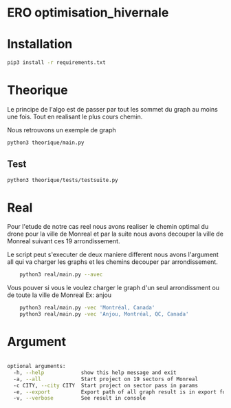 # ERO optimisation_hivernale

# Installation

```sh
pip3 install -r requirements.txt
```

# Theorique

Le principe de l'algo est de passer par tout les sommet du graph
au moins une fois.
Tout en realisant le plus cours chemin.

Nous retrouvons un exemple de graph

```sh
python3 theorique/main.py 
```

## Test

```sh
python3 theorique/tests/testsuite.py 
```


# Real

Pour l'etude de notre cas reel nous avons realiser le chemin 
optimal du drone pour la ville de Monreal et par la suite
nous avons decouper la ville de Monreal suivant ces 19
arrondissement.

Le script peut s'executer de deux maniere different nous avons l'argument
all qui va charger les graphs et les chemins decouper
par arrondissement.

```sh
    python3 real/main.py --avec 
```

Vous pouver si vous le voulez charger le graph d'un seul arrondissment
ou de toute la ville de Monreal
Ex: anjou

```sh
    python3 real/main.py -vec 'Montréal, Canada'
    python3 real/main.py -vec 'Anjou, Montréal, QC, Canada'
```

# Argument

```sh

optional arguments:
  -h, --help            show this help message and exit
  -a, --all             Start project on 19 sectors of Monreal
  -c CITY, --city CITY  Start project on sector pass in params
  -e, --export          Export path of all graph result is in export folder
  -v, --verbose         See result in console
```

